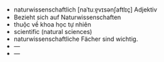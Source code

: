 - naturwissenschaftlich [naˈtuːɐ̯vɪsənʃaftlɪç] Adjektiv  
- Bezieht sich auf Naturwissenschaften  
- thuộc về khoa học tự nhiên  
- scientific (natural sciences)  
- naturwissenschaftliche Fächer sind wichtig.  
- —
- —
